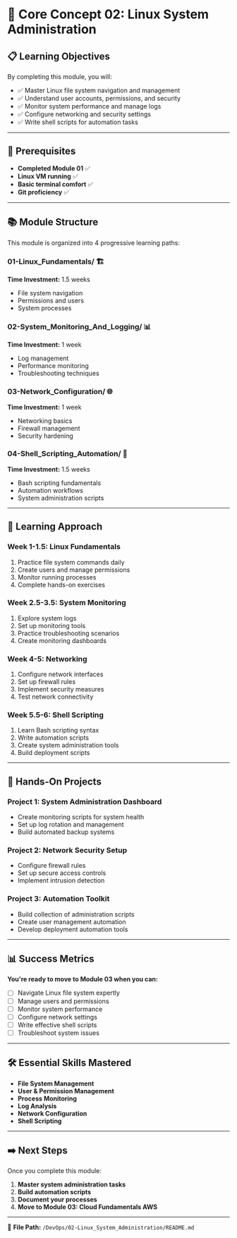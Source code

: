 # 🐧 Core Concept 02: Linux System Administration

## 📋 Learning Objectives

By completing this module, you will:
- ✅ Master Linux file system navigation and management
- ✅ Understand user accounts, permissions, and security
- ✅ Monitor system performance and manage logs
- ✅ Configure networking and security settings
- ✅ Write shell scripts for automation tasks

---

## 🎯 Prerequisites

- **Completed Module 01** ✅
- **Linux VM running** ✅
- **Basic terminal comfort** ✅
- **Git proficiency** ✅

---

## 📚 Module Structure

This module is organized into 4 progressive learning paths:

### **01-Linux_Fundamentals/** 🏗️
**Time Investment:** 1.5 weeks
- File system navigation
- Permissions and users
- System processes

### **02-System_Monitoring_And_Logging/** 📊
**Time Investment:** 1 week
- Log management
- Performance monitoring
- Troubleshooting techniques

### **03-Network_Configuration/** 🌐
**Time Investment:** 1 week
- Networking basics
- Firewall management
- Security hardening

### **04-Shell_Scripting_Automation/** 🔧
**Time Investment:** 1.5 weeks
- Bash scripting fundamentals
- Automation workflows
- System administration scripts

---

## 🚀 Learning Approach

### **Week 1-1.5: Linux Fundamentals**
1. Practice file system commands daily
2. Create users and manage permissions
3. Monitor running processes
4. Complete hands-on exercises

### **Week 2.5-3.5: System Monitoring**
1. Explore system logs
2. Set up monitoring tools
3. Practice troubleshooting scenarios
4. Create monitoring dashboards

### **Week 4-5: Networking**
1. Configure network interfaces
2. Set up firewall rules
3. Implement security measures
4. Test network connectivity

### **Week 5.5-6: Shell Scripting**
1. Learn Bash scripting syntax
2. Write automation scripts
3. Create system administration tools
4. Build deployment scripts

---

## 🎯 Hands-On Projects

### **Project 1: System Administration Dashboard**
- Create monitoring scripts for system health
- Set up log rotation and management
- Build automated backup systems

### **Project 2: Network Security Setup**
- Configure firewall rules
- Set up secure access controls
- Implement intrusion detection

### **Project 3: Automation Toolkit**
- Build collection of administration scripts
- Create user management automation
- Develop deployment automation tools

---

## 📊 Success Metrics

**You're ready to move to Module 03 when you can:**
- [ ] Navigate Linux file system expertly
- [ ] Manage users and permissions
- [ ] Monitor system performance
- [ ] Configure network settings
- [ ] Write effective shell scripts
- [ ] Troubleshoot system issues

---

## 🛠️ Essential Skills Mastered

- **File System Management**
- **User & Permission Management**
- **Process Monitoring**
- **Log Analysis**
- **Network Configuration**
- **Shell Scripting**

---

## ➡️ Next Steps

Once you complete this module:
1. **Master system administration tasks**
2. **Build automation scripts**
3. **Document your processes**
4. **Move to Module 03: Cloud Fundamentals AWS**

---

📄 **File Path:** `/DevOps/02-Linux_System_Administration/README.md` 